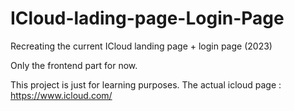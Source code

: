 # ICloud-lading-page-Login-Page
Recreating the current ICloud landing page + login page (2023)

Only the frontend part for now. 

This project is just for learning purposes. 
The actual icloud page : https://www.icloud.com/

